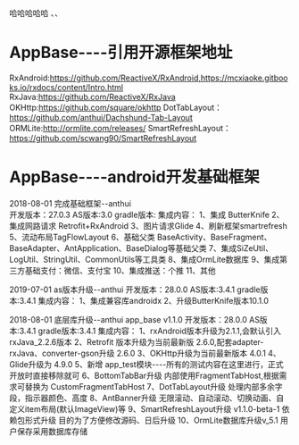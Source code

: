 
哈哈哈哈哈
、、
# AppBase----引用开源框架地址
RxAndroid:https://github.com/ReactiveX/RxAndroid,https://mcxiaoke.gitbooks.io/rxdocs/content/Intro.html
RxJava:https://github.com/ReactiveX/RxJava
OKHttp:https://github.com/square/okhttp
DotTabLayout：https://github.com/anthui/Dachshund-Tab-Layout
ORMLite:http://ormlite.com/releases/
SmartRefreshLayout：https://github.com/scwang90/SmartRefreshLayout

# AppBase----android开发基础框架
2018-08-01  完成基础框架--anthui  
开发版本：27.0.3
AS版本:3.0
gradle版本:
集成内容：
    1、集成 ButterKnife
    2、集成网路请求 Retrofit+RxAndroid
    3、图片请求Glide
    4、刷新框架smartrefresh
    5、流动布局TagFlowLayout
    6、基础父类 BaseActivity、BaseFragment、BaseAdapter、AntApplication、BaseDialog等基础父类
    7、集成SiZeUtil、LogUtil、StringUtil、CommonUtils等工具类
    8、集成OrmLite数据库
    9、集成第三方基础支付：微信、支付宝
    10、集成推送：个推
    11、其他

2019-07-01  as版本升级--anthui
开发版本：28.0.0
AS版本:3.4.1
gradle版本:3.4.1
集成内容：
    1、集成兼容库androidx
    2、升级ButterKnife版本10.1.0

2018-08-01  底层库升级--anthui
app_base v1.1.0
开发版本：28.0.0
AS版本:3.4.1
gradle版本:3.4.1
集成内容：
   1、rxAndroid版本升级为2.1.1,会默认引入rxJava_2.2.6版本
   2、Retrofit 版本升级为当前最新版 2.6.0,配套adapter-rxJava、converter-gson升级 2.6.0
   3、OKHttp升级为当前最新版本 4.0.1
   4、Glide升级为 4.9.0
   5、新增 app_test模块----所有的测试内容在这里进行，正式开放时直接移除就可
   6、BottomTabBar升级 内部使用FragmentTabHost,根据需求可替换为 CustomFragmentTabHost
   7、DotTabLayout升级 处理内部多余字段，指示器颜色、高度
   8、AntBanner升级 无限滚动、自动滚动、切换动画、自定义item布局(默认ImageView)等
   9、SmartRefreshLayout升级 v1.1.0-beta-1 依赖包形式升级 目的为了方便修改源码、日后升级
   10、OrmLite数据库升级v_5.1 用户保存采用数据库存储



